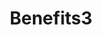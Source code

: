 ---
title: "Benefits3"
img: "/img/icon-fast.svg"
heading: "Performant"
description: "Segmented and distributed files allow for multi-threaded concurrent downloads."
class: "1stSetBenefits"
---